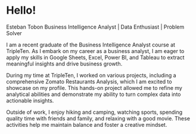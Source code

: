 # Hello!

Esteban Tobon
Business Intelligence Analyst | Data Enthusiast | Problem Solver

I am a recent graduate of the Business Intelligence Analyst course at TripleTen. As I embark on my career as a business analyst, I am eager to apply my skills in Google Sheets, Excel, Power BI, and Tableau to extract meaningful insights and drive business growth.

During my time at TripleTen, I worked on various projects, including a comprehensive Zomato Restaurants Analysis, which I am excited to showcase on my profile. This hands-on project allowed me to refine my analytical abilities and demonstrate my ability to turn complex data into actionable insights.

Outside of work, I enjoy hiking and camping, watching sports, spending quality time with friends and family, and relaxing with a good movie. These activities help me maintain balance and foster a creative mindset.
